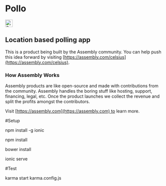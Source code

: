 # Pollo

<a href="https://assembly.com/celsius/bounties?utm_campaign=assemblage&utm_source=celsius&utm_medium=repo_badge"><img src="https://asm-badger.herokuapp.com/celsius/badges/tasks.svg" height="24px" alt="Open Tasks" /></a>

## Location based polling app

This is a product being built by the Assembly community. You can help push this idea forward by visiting [https://assembly.com/celsius](https://assembly.com/celsius).

### How Assembly Works

Assembly products are like open-source and made with contributions from the community. Assembly handles the boring stuff like hosting, support, financing, legal, etc. Once the product launches we collect the revenue and split the profits amongst the contributors.

Visit [https://assembly.com](https://assembly.com) to learn more.

#Setup

npm install -g ionic

npm install

bower install

ionic serve


#Test

karma start karma.config.js 